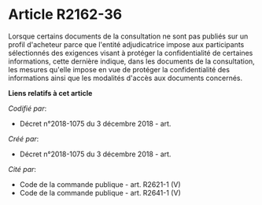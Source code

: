# Article R2162-36

Lorsque certains documents de la consultation ne sont pas publiés sur un profil d'acheteur parce que l'entité adjudicatrice
impose aux participants sélectionnés des exigences visant à protéger la confidentialité de certaines informations, cette
dernière indique, dans les documents de la consultation, les mesures qu'elle impose en vue de protéger la confidentialité des
informations ainsi que les modalités d'accès aux documents concernés.

**Liens relatifs à cet article**

_Codifié par_:

  - Décret n°2018-1075 du 3 décembre 2018 - art.

_Créé par_:

  - Décret n°2018-1075 du 3 décembre 2018 - art.

_Cité par_:

  - Code de la commande publique - art. R2621-1 (V)
  - Code de la commande publique - art. R2641-1 (V)
